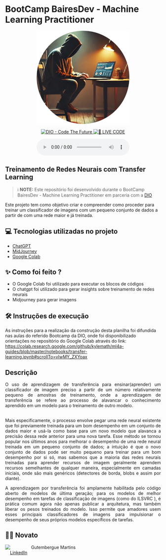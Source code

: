 # BootCamp BairesDev - Machine Learning Practitioner


<p align="center">
<img 
    src="image/img_programmer_github.png"
    width="300"
/>
</p>

<p align="center">
<a href="https://dio.me/">
    <img 
        src="https://img.shields.io/badge/DIO-Code_The_Future-28DA77?logo=youtube" 
        alt="DIO - Code The Future">
</a>
<a href="https://dio.me/">
<img 
    src="https://img.shields.io/badge/🔴_LIVE_CODE-FF5E72" 
    alt="🔴 LIVE CODE">
</a>
</p>

<p align="center">
    
</p>

<div align="center">
    <audio src="output/podcast_editado.MP3" controls title="Podcast editado"></audio>
</div>

## Treinamento de Redes Neurais com Transfer Learning


 > ℹ️ **NOTE:** Este repositório foi desenvolvido durante o BootCamp BairesDev - Machine Learning Practitioner em parceria com a [DIO](https://dio.me)

Este projeto tem como objetivo criar e compreender como proceder para treinar um classificador de imagens com um pequeno conjunto de dados a partir de com uma rede maior e já treinada.

## 💻 Tecnologias utilizadas no projeto

- [ChatGPT](https://chat.openai.com/) 
- [MidJourney](https://www.midjourney.com/app/)
- [Google Colab](https://colab.google/)


## ✨ Como foi feito ?

- O Google Colab foi utilizado para executar os blocos de códigos
- O chatgpt foi utilizado para gerar insights sobre treinamento de redes neurais
- Midjourney para gerar imagens

## 🛠️ Instruções de execução

As instruções para a realização da construção desta planilha foi difundida nas aulas do referido Bootcamp da DIO, onde foi disponibilizado orientações no repositório do Google Colab através do link: https://colab.research.google.com/github/kylemath/ml4a-guides/blob/master/notebooks/transfer-learning.ipynb#scrollTo=vIwMY_ZXYoax

## Descrição
<div align="justify">
O uso de aprendizagem de transferência para ensinar(aprender) um classificador de imagem preciso a partir de um número relativamente pequeno de amostras de treinamento, onde a aprendizagem de transferência se refere ao processo de alavancar o conhecimento aprendido em um modelo para o treinamento de outro modelo.<br><br>

Mais especificamente, o processo envolve pegar uma rede neural existente que foi previamente treinada para um bom desempenho em um conjunto de dados maior e usá-la como base para um novo modelo que alavanca a precisão dessa rede anterior para uma nova tarefa. Esse método se tornou popular nos últimos anos para melhorar o desempenho de uma rede neural treinada em um pequeno conjunto de dados; a intuição é que o novo conjunto de dados pode ser muito pequeno para treinar para um bom desempenho por si só, mas sabemos que a maioria das redes neurais treinadas para aprender recursos de imagem geralmente aprendem recursos semelhantes de qualquer maneira, especialmente em camadas iniciais, onde são mais genéricos (detectores de borda, blobs e assim por diante).

A aprendizagem por transferência foi amplamente habilitada pelo código aberto de modelos de última geração; para os modelos de melhor desempenho em tarefas de classificação de imagens (como do ILSVRC ), é prática comum agora não apenas publicar a arquitetura, mas também liberar os pesos treinados do modelo. Isso permite que amadores usem esses principais classificadores de imagens para impulsionar o desempenho de seus próprios modelos específicos de tarefas.
</div>


## 👨‍💻 Novato

<p>
    <img 
      align=left 
      margin=10 
      width=80 
      src="https://cdn.jsdelivr.net/gh/alohe/avatars/png/memo_30.png"
    />
    <p>&nbspGutembergue Martins<br>&nbsp
    &nbsp;
    <a 
        href="<a href="https://www.linkedin.com/in/gutembergue-martins-38336a59" target="_blank">LinkedIn</a>
    </p>
<br/><br/>
